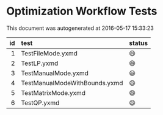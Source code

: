 # Optimization Workflow Tests

This document was autogenerated at 2016-05-17 15:33:23






| id|test                          |status  |
|--:|:-----------------------------|:-------|
|  1|TestFileMode.yxmd             |:smile: |
|  2|TestLP.yxmd                   |:smile: |
|  3|TestManualMode.yxmd           |:smile: |
|  4|TestManualModeWithBounds.yxmd |:smile: |
|  5|TestMatrixMode.yxmd           |:smile: |
|  6|TestQP.yxmd                   |:smile: |


